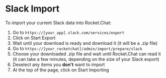 # Slack Import

To import your current Slack data into Rocket.Chat:

1. Go to `https://[your_app].slack.com/services/export`
2. Click on Start Export
3. Wait until your download is ready and download it \(it will be a .zip file\)
4. Go to `https://[your_rocketchat]/admin/import/prepare/slack`
5. Choose your downloaded .zip file and wait until Rocket.Chat can read it \(it can take a few minutes, depending on the size of your Slack export\)
6. Deselect any items you **don't** want to import
7. At the top of the page, click on Start Importing

